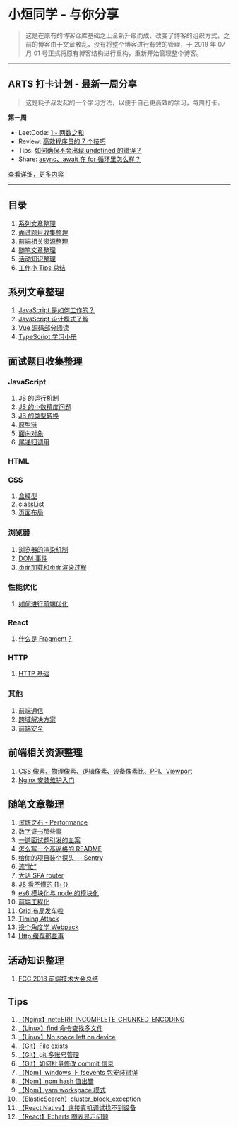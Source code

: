 # 小烜同学 - 与你分享

> 这是在原有的博客仓库基础之上全新升级而成，改变了博客的组织方式，之前的博客由于文章散乱，没有将整个博客进行有效的管理，于 2019 年 07 月 01 号正式将原有博客结构进行重构，重新开始管理整个博客。

---

## ARTS 打卡计划 - 最新一周分享

> 这是耗子叔发起的一个学习方法，以便于自己更高效的学习，每周打卡。

**第一周**

- LeetCode: [1 - 两数之和](./arts/week_1/leetcode.md)
- Review: [高效程序员的 7 个技巧](./arts/week_1/review.md)
- Tips: [如何确保不会出现 undefined 的错误？](./arts/week_1/tips.md)
- Share: [async、await 在 for 循环里怎么样？](./arts/week_1/share.md)

[查看详细，更多内容](./arts.md)

---

## 目录

1. [系列文章整理](#系列文章整理)
2. [面试题目收集整理](#面试题目收集整理)
3. [前端相关资源整理](#前端相关资源整理)
4. [随笔文章整理](#随笔文章整理)
5. [活动知识整理](#活动知识整理)
6. [工作小 Tips 总结](#Tips)

## 系列文章整理

1. [JavaScript 是如何工作的？](./series/how_javascript/index.md)
2. [JavaScript 设计模式了解](./series/design_pattern/index.md)
3. [Vue 源码部分阅读](./series/vue_source/index.md)
4. [TypeScript 学习小册](./series/typescript/index.md)

## 面试题目收集整理

### JavaScript

1. [JS 的运行机制](./interview/javascript/jsrun.md)
2. [JS 的小数精度问题](./interview/javascript/floatPreci.md)
3. [JS 的类型转换](./interview/javascript/typeChange.md)
4. [原型链](./interview/javascript/proto.md)
5. [面向对象](./interview/javascript/object.md)
6. [尾递归调用](./interview/javascript/tailRecursion.md)

### HTML

### CSS

1. [盒模型](./interview/css/box.md)
2. [classList](./interview/css/classList.md)
3. [页面布局](./interview/css/layout.md)

### 浏览器

1. [浏览器的渲染机制](./interview/browser/paint.md)
2. [DOM 事件](./interview/browser/dom.md)
3. [页面加载和页面渲染过程](./interview/browser/page_load.md)

### 性能优化

1. [如何进行前端优化](./interview/optimization/optimization.md)

### React

1. [什么是 Fragment？](./interview/react/fragment.md)

### HTTP

1. [HTTP 基础](./interview/http/http.md)

### 其他

1. [前端通信](./interview/other/communicate.md)
2. [跨域解决方案](./interview/other/crossOrigin.md)
3. [前端安全](./interview/other/security.md)

## 前端相关资源整理

1. [CSS 像素、物理像素、逻辑像素、设备像素比、PPI、Viewport](https://github.com/jawil/blog/issues/21)
2. [Nginx 安装维护入门](https://github.com/jaywcjlove/nginx-tutorial/blob/master/README.md)

## 随笔文章整理

1. [试炼之石 - Performance](./article/performance/index.md)
2. [数字证书那些事](./article/ca/index.md)
3. [一道面试题引发的血案](./article/event_loop/index.md)
4. [怎么写一个高逼格的 README](./article/readme/index.md)
5. [给你的项目装个探头 — Sentry](./article/sentry/index.md)
6. [流“忙”](./article/stream/index.md)
7. [大话 SPA router](./article/spa/index.md)
8. [JS 看不懂的 []+{}](./article/type_change/index.md)
9. [es6 模块化与 node 的模块化](./article/module/index.md)
10. [前端工程化](./article/fe_project/index.md)
11. [Grid 布局发车啦](./article/grid/index.md)
12. [Timing Attack](./article/timing_attack/index.md)
13. [换个角度学 Webpack](./article/webpack/index.md)
14. [Http 缓存那些事](./article/http_cache/index.md)

## 活动知识整理

1. [FCC 2018 前端技术大会总结](./activity/fcc_frontEnd_2018/index.md)

## Tips

1. [【Nginx】net::ERR_INCOMPLETE_CHUNKED_ENCODING](./tips/nginx/err_incomplete_chunked_encoding.md)
2. [【Linux】find 命令查找多文件](./tips/linux/find.md)
3. [【Linux】No space left on device](./tips/linux/no_space_left.md)
4. [【Git】File exists](./tips/git/file_exists.md)
5. [【Git】git 多账号管理](./tips/git/multi_account.md)
6. [【Git】如何批量修改 commit 信息](./tips/git/update_userInfo.md)
7. [【Npm】windows 下 fsevents 包安装错误](./tips/npm/fsevents.md)
8. [【Npm】npm hash 值出错](./tips/npm/hash.md)
9. [【Npm】yarn workspace 模式](./tips/npm/workspace.md)
10. [【ElasticSearch】cluster_block_exception](./tips/elasticsearch/cluster_block_exception.md)
11. [【React Native】连接真机调试找不到设备](./tips/rn/connect_device.md)
12. [【React】Echarts 图表显示问题](./tips/react/echarts.md)

